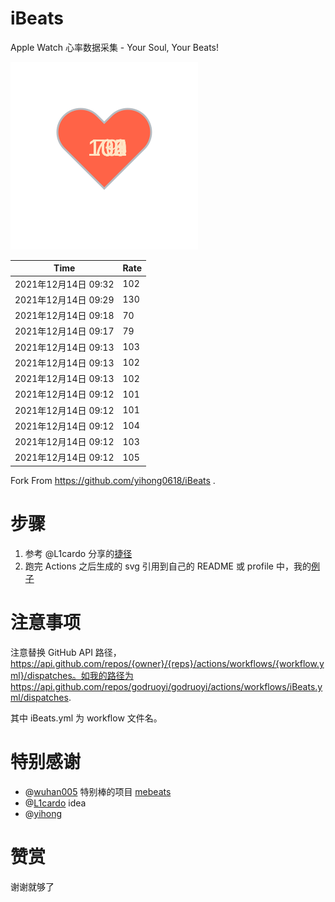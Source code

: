 # iBeats
Apple Watch 心率数据采集 - Your Soul, Your Beats!

![](./files/heart.svg)

<!--START_SECTION:my_heart_rate-->
| Time | Rate | 
 | ---- | ---- | 
| 2021年12月14日 09:32 | 102 |
| 2021年12月14日 09:29 | 130 |
| 2021年12月14日 09:18 | 70 |
| 2021年12月14日 09:17 | 79 |
| 2021年12月14日 09:13 | 103 |
| 2021年12月14日 09:13 | 102 |
| 2021年12月14日 09:13 | 102 |
| 2021年12月14日 09:12 | 101 |
| 2021年12月14日 09:12 | 101 |
| 2021年12月14日 09:12 | 104 |
| 2021年12月14日 09:12 | 103 |
| 2021年12月14日 09:12 | 105 |

<!--END_SECTION:my_heart_rate-->

Fork From https://github.com/yihong0618/iBeats .

# 步骤

1. 参考 @L1cardo 分享的[捷径](https://www.icloud.com/shortcuts/6ab6047b459c41ad822ad6b94b1c03d4)
2. 跑完 Actions 之后生成的 svg 引用到自己的 README 或 profile 中，我的[例子](https://github.com/yihong0618)

# 注意事项

注意替换 GitHub API 路径，https://api.github.com/repos/{owner}/{reps}/actions/workflows/{workflow.yml}/dispatches。如我的路径为 https://api.github.com/repos/godruoyi/godruoyi/actions/workflows/iBeats.yml/dispatches.

其中 iBeats.yml 为 workflow 文件名。

# 特别感谢
- @[wuhan005](https://github.com/wuhan005) 特别棒的项目 [mebeats](https://github.com/wuhan005/mebeats)
- @[L1cardo](https://github.com/L1cardo) idea
- @[yihong](https://github.com/yihong0618)

# 赞赏

谢谢就够了
